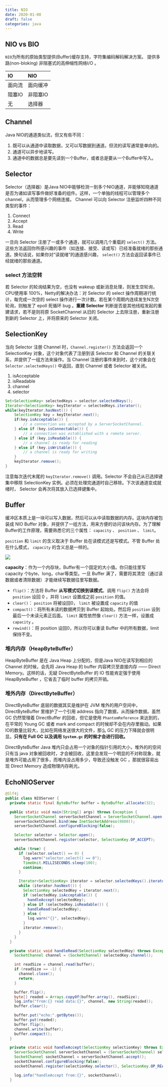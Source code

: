 ```yaml
---
title: NIO
date: 2020-01-08
draft: false
categories: java
---
```


## NIO vs BIO

`NIO`为所有的原始类型提供(Buffer)缓存支持，字符集编码解码解决方案。 提供多路(non-bloking) 非阻塞式的高伸缩性网络I/O 。

| IO | NIO |
| :--- | :--- |
| 面向流 | 面向缓冲 |
| 阻塞IO | 非阻塞IO |
| 无 | 选择器 |

## Channel

Java NIO的通道类似流，但又有些不同：

1. 既可以从通道中读取数据，又可以写数据到通道。但流的读写通常是单向的。
1. 通道可以异步地读写。
1. 通道中的数据总是要先读到一个Buffer，或者总是要从一个Buffer中写入。

## Selector

Selector（选择器）是Java NIO中能够检测一到多个NIO通道，并能够知晓通道是否为诸如读写事件做好准备的组件。这样，一个单独的线程可以管理多个channel，从而管理多个网络连接。 Channel 可以向 Selector 注册监听四种不同类型的事件：

1. Connect
1. Accept
1. Read
1. Write

一旦向 Selector 注册了一或多个通道，就可以调用几个重载的 `select()` 方法。这些方法返回你所感兴趣的事件（如连接、接受、读或写）已经准备就绪的那些通道。换句话说，如果你对“读就绪”的通道感兴趣， `select()` 方法会返回读事件已经就绪的那些通道。

### select 方法空转

若 Selector 的轮询结果为空，也没有 wakeup 或新消息处理，则发生空轮询，CPU使用率 100%，Netty的解决办法：对 Selector 的 select 操作周期进行统计，每完成一次空的 select 操作进行一次计数。若在某个周期内连续发生N次空轮询，则触发了 epoll 死循环 bug 。**重建 Selector** 判断是否是其他线程发起的重建请求，若不是则将原 SocketChannel 从旧的 Selector 上去除注册，重新注册到新的 Selector 上，并将原来的 Selector 关闭。

## SelectionKey

当向 Selector 注册 Channel 时，`Channel.register()` 方法会返回一个 SelectionKey 对象，这个对象代表了注册到该 Selector 和 Channel 的关联关系，并提供了一组方法来操作。当 Channel 注册的事件来到时，这个对象会在 `Selector.selectedKeys()` 中返回，直到 Channel 或者 Selector 被关闭。

1. isAcceptable
2. isReadable
3. channel
4. selector

```java
Set<SelectionKey> selectedKeys = selector.selectedKeys();
Iterator<SelectionKey> keyIterator = selectedKeys.iterator();
while(keyIterator.hasNext()) {
    SelectionKey key = keyIterator.next();
    if(key.isAcceptable()) {
        // a connection was accepted by a ServerSocketChannel.
    } else if (key.isConnectable()) {
        // a connection was established with a remote server.
    } else if (key.isReadable()) {
        // a channel is ready for reading
    } else if (key.isWritable()) {
        // a channel is ready for writing
    }
    keyIterator.remove();
}
```

注意每次迭代末尾的 `keyIterator.remove()` 调用。Selector 不会自己从已选择键集中移除 SelectionKey 实例。必须在处理完通道时自己移除。下次该通道变成就绪时， Selector 会再次将其放入已选择键集中。

## Buffer

缓冲区本质上是一块可以写入数据，然后可以从中读取数据的内存。这块内存被包装成 NIO Buffer 对象，并提供了一组方法，用来方便的访问该块内存。为了理解Buffer的工作原理，需要熟悉它的三个属性： `capacity` 、 `position` 、 `limit`。

`position` 和 `limit` 的含义取决于 Buffer 处在读模式还是写模式。不管 Buffer 处在什么模式， `capacity` 的含义总是一样的。

![](assists/buffers-modes.png)

**capacity**：作为一个内存块，Buffer有一个固定的大小值。你只能往里写 capacity 个byte、long，char等类型。一旦 Buffer 满了，需要将其清空（通过读数据或者清除数据）才能继续写数据往里写数据。

- `flip()`：方法将 Buffer **从写模式切换到读模式**。调用 `flip()` 方法会将 `position` 设回 0 ，并将 `limit` 设置成之前 `position` 的值。
- `clear()`： `position` 将被设回0， `limit` 被设置成 `capacity` 的值
- `compact()`：将所有未读的数据拷贝到 Buffer 起始处。然后将 `position` 设到最后一个未读元素正后面。 `limit` 属性依然像 `clear()` 方法一样，设置成 `capacity` 。
- `rewind()`：将 position 设回0，所以你可以重读 Buffer 中的所有数据，limit保持不变。

### 堆内内存（HeapByteBuffer）

HeapByteBuffer 是在 Java Heap 上分配的，但是Java NIO在读写到相应的 Channel 的时候，会先将 Java Heap 的 buffer 内容拷贝至直接内存 —— Direct Memory。这样的话，无疑 DirectByteBuffer 的 IO 性能肯定强于使用 HeapByteBuffer ，它省去了临时 buffer 的拷贝开销。


### 堆外内存（DirectByteBuffer）

DirectByteBuffer 底层的数据其实是维护在 JVM 堆外的用户空间中， DirectByteBuffer 里维护了一个引用 address 指向了数据，从而操作数据。虽然 GC 仍然管理着 DirectBuffer 的回收，但它是使用 `PhantomReference` 来达到的，在平常的 Young GC 或者 mark and compact 的时候却不会在内存里搬动。如果IO的数量比较大，比如在网络发送很大的文件，那么 GC 的压力下降就会很明显。**只有在 Full GC 以及调用 `System.gc` 的时候才会进行回收。**

DirectByteBuffer Java 堆内只会占用一个对象的指针引用的大小，堆外的的空间只有当 java 对象被回收时，才会被回收，这里会发现一个明显的不对称现象，就是堆外可能占用了很多，而堆内没占用多少，导致还没触发 GC ，那就很容易出现 Direct Memory 造成物理内存耗光。


## EchoNIOServer

```java
@Slf4j
public class NIOServer {
  private static final ByteBuffer buffer = ByteBuffer.allocate(32);

  public static void main(String[] args) throws Exception {
    ServerSocketChannel serverSocketChannel = ServerSocketChannel.open();
    serverSocketChannel.bind(new InetSocketAddress(8080));
    serverSocketChannel.configureBlocking(false);

    Selector selector = Selector.open();
    serverSocketChannel.register(selector, SelectionKey.OP_ACCEPT);

    while (true) {
      if (selector.select() == 0) {
        log.warn("selector.select() == 0");
        TimeUnit.MILLISECONDS.sleep(100);
        continue;
      }

      Iterator<SelectionKey> iterator = selector.selectedKeys().iterator();
      while (iterator.hasNext()) {
        SelectionKey selectedKey = iterator.next();
        if (selectedKey.isAcceptable()) {
          handleAccept(selectedKey);
        } else if (selectedKey.isReadable()) {
          handleRead(selectedKey);
        } else {
          log.warn("{}", selectedKey);
        }
        iterator.remove();
      }
    }
  }

  private static void handleRead(SelectionKey selectedKey) throws Exception {
    SocketChannel channel = (SocketChannel) selectedKey.channel();

    int readSize = channel.read(buffer);
    if (readSize == -1) {
      channel.close();
      return;
    }

    buffer.flip();
    byte[] readed = Arrays.copyOf(buffer.array(), readSize);
    log.info("from:{} read data:{}", channel, new String(readed));
    buffer.clear();

    buffer.put("echo:".getBytes());
    buffer.put(readed);
    buffer.flip();
    channel.write(buffer);
    buffer.compact();
  }

  private static void handleAccept(SelectionKey selectionKey) throws Exception {
    ServerSocketChannel serverSocketChannel = (ServerSocketChannel) selectionKey.channel();
    SocketChannel socketChannel = serverSocketChannel.accept();
    socketChannel.configureBlocking(false);
    socketChannel.register(selectionKey.selector(), SelectionKey.OP_READ);

    log.info("handleAccept from:{}", socketChannel);
  }
```